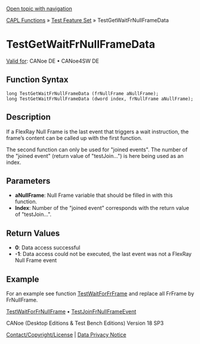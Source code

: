 [Open topic with navigation](../../../../../CANoeDEFamily.htm#Topics/CAPLFunctions/Test/Functions/CAPLfunctionTestGetWaitFrNullFrameData.md)

[CAPL Functions](../../CAPLfunctions.md) » [Test Feature Set](../CAPLfunctionsTFSOverview.md) » TestGetWaitFrNullFrameData

# TestGetWaitFrNullFrameData

[Valid for](../../../Shared/FeatureAvailability.md): CANoe DE • CANoe4SW DE

## Function Syntax

```
long TestGetWaitFrNullFrameData (frNullFrame aNullFrame);
long TestGetWaitFrNullFrameData (dword index, frNullFrame aNullFrame);
```

## Description

If a FlexRay Null Frame is the last event that triggers a wait instruction, the frame’s content can be called up with the first function.

The second function can only be used for "joined events". The number of the "joined event" (return value of "testJoin...") is here being used as an index.

## Parameters

- **aNullFrame**: Null Frame variable that should be filled in with this function.
- **Index**: Number of the "joined event" corresponds with the return value of "testJoin...".

## Return Values

- **0**: Data access successful
- **-1**: Data access could not be executed, the last event was not a FlexRay Null Frame event

## Example

For an example see function [TestWaitForFrFrame](CAPLfunctionTestWaitForFrFrame.md) and replace all FrFrame by FrNullFrame.

[TestWaitForFrNullFrame](CAPLfunctionTestWaitForFrNullFrame.md) • [TestJoinFrNullFrameEvent](CAPLfunctionTestJoinFrNullFrameEvent.md)

CANoe (Desktop Editions & Test Bench Editions) Version 18 SP3

[Contact/Copyright/License](../../../Shared/ContactCopyrightLicense.md) | [Data Privacy Notice](https://www.vector.com/int/en/company/get-info/privacy-policy/)
